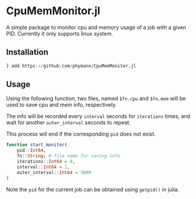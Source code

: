 # CpuMemMonitor.jl

A simple package to monitor cpu and memory usage of a job with a given PID. Currently it only supports linux system.

## Installation

```julia
] add https://github.com/phymann/CpuMemMonitor.jl
```

## Usage

Using the following function, two files, named `$fn.cpu` and `$fn.mem` will be used to save cpu and mem info, respectively.

The info will be recorded every `interval` seconds for `iterations` times, and wait for another `outer_interval` seconds to repeat.

This process will end if the corresponding `pid` does not exist.

```julia
function start_monitor(
    pid::Int64,
    fn::String; # file name for saving info
    iterations::Int64 = 8,
    interval::Int64 = 1,
    outer_interval::Int64 = 3600
)
```

Note the `pid` for the current job can be obtained using `getpid()` in julia.
